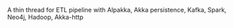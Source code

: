 A thin thread for ETL pipeline with Alpakka, Akka persistence, Kafka, Spark, Neo4j, Hadoop, Akka-http
